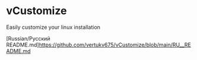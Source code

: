 # vCustomize
Easily customize your linux installation

[Russian/Русский README.md]https://github.com/vertukv675/vCustomize/blob/main/RU__README.md
